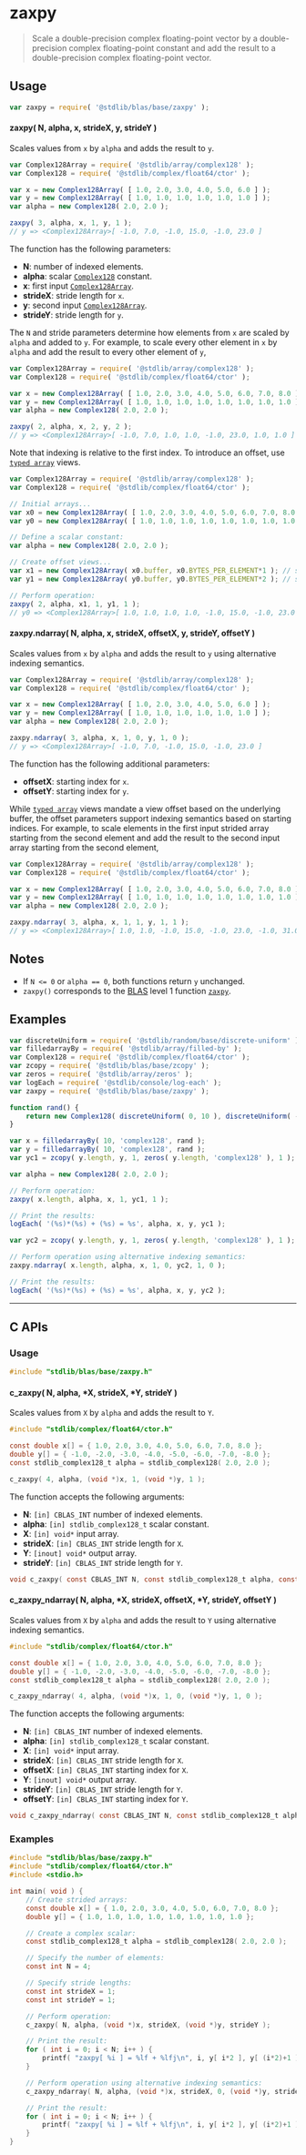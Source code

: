 <!--

@license Apache-2.0

Copyright (c) 2024 The Stdlib Authors.

Licensed under the Apache License, Version 2.0 (the "License");
you may not use this file except in compliance with the License.
You may obtain a copy of the License at

   http://www.apache.org/licenses/LICENSE-2.0

Unless required by applicable law or agreed to in writing, software
distributed under the License is distributed on an "AS IS" BASIS,
WITHOUT WARRANTIES OR CONDITIONS OF ANY KIND, either express or implied.
See the License for the specific language governing permissions and
limitations under the License.

-->

# zaxpy

> Scale a double-precision complex floating-point vector by a double-precision complex floating-point constant and add the result to a double-precision complex floating-point vector.

<section class="usage">

## Usage

```javascript
var zaxpy = require( '@stdlib/blas/base/zaxpy' );
```

#### zaxpy( N, alpha, x, strideX, y, strideY )

Scales values from `x` by `alpha` and adds the result to `y`.

```javascript
var Complex128Array = require( '@stdlib/array/complex128' );
var Complex128 = require( '@stdlib/complex/float64/ctor' );

var x = new Complex128Array( [ 1.0, 2.0, 3.0, 4.0, 5.0, 6.0 ] );
var y = new Complex128Array( [ 1.0, 1.0, 1.0, 1.0, 1.0, 1.0 ] );
var alpha = new Complex128( 2.0, 2.0 );

zaxpy( 3, alpha, x, 1, y, 1 );
// y => <Complex128Array>[ -1.0, 7.0, -1.0, 15.0, -1.0, 23.0 ]
```

The function has the following parameters:

-   **N**: number of indexed elements.
-   **alpha**: scalar [`Complex128`][@stdlib/complex/float64/ctor] constant.
-   **x**: first input [`Complex128Array`][@stdlib/array/complex128].
-   **strideX**: stride length for `x`.
-   **y**: second input [`Complex128Array`][@stdlib/array/complex128].
-   **strideY**: stride length for `y`.

The `N` and stride parameters determine how elements from `x` are scaled by `alpha` and added to `y`. For example, to scale every other element in `x` by `alpha` and add the result to every other element of `y`,

```javascript
var Complex128Array = require( '@stdlib/array/complex128' );
var Complex128 = require( '@stdlib/complex/float64/ctor' );

var x = new Complex128Array( [ 1.0, 2.0, 3.0, 4.0, 5.0, 6.0, 7.0, 8.0 ] );
var y = new Complex128Array( [ 1.0, 1.0, 1.0, 1.0, 1.0, 1.0, 1.0, 1.0 ] );
var alpha = new Complex128( 2.0, 2.0 );

zaxpy( 2, alpha, x, 2, y, 2 );
// y => <Complex128Array>[ -1.0, 7.0, 1.0, 1.0, -1.0, 23.0, 1.0, 1.0 ]
```

Note that indexing is relative to the first index. To introduce an offset, use [`typed array`][mdn-typed-array] views.

<!-- eslint-disable stdlib/capitalized-comments -->

```javascript
var Complex128Array = require( '@stdlib/array/complex128' );
var Complex128 = require( '@stdlib/complex/float64/ctor' );

// Initial arrays...
var x0 = new Complex128Array( [ 1.0, 2.0, 3.0, 4.0, 5.0, 6.0, 7.0, 8.0 ] );
var y0 = new Complex128Array( [ 1.0, 1.0, 1.0, 1.0, 1.0, 1.0, 1.0, 1.0 ] );

// Define a scalar constant:
var alpha = new Complex128( 2.0, 2.0 );

// Create offset views...
var x1 = new Complex128Array( x0.buffer, x0.BYTES_PER_ELEMENT*1 ); // start at 2nd element
var y1 = new Complex128Array( y0.buffer, y0.BYTES_PER_ELEMENT*2 ); // start at 3rd element

// Perform operation:
zaxpy( 2, alpha, x1, 1, y1, 1 );
// y0 => <Complex128Array>[ 1.0, 1.0, 1.0, 1.0, -1.0, 15.0, -1.0, 23.0 ]
```

#### zaxpy.ndarray( N, alpha, x, strideX, offsetX, y, strideY, offsetY )

Scales values from `x` by `alpha` and adds the result to `y` using alternative indexing semantics.

```javascript
var Complex128Array = require( '@stdlib/array/complex128' );
var Complex128 = require( '@stdlib/complex/float64/ctor' );

var x = new Complex128Array( [ 1.0, 2.0, 3.0, 4.0, 5.0, 6.0 ] );
var y = new Complex128Array( [ 1.0, 1.0, 1.0, 1.0, 1.0, 1.0 ] );
var alpha = new Complex128( 2.0, 2.0 );

zaxpy.ndarray( 3, alpha, x, 1, 0, y, 1, 0 );
// y => <Complex128Array>[ -1.0, 7.0, -1.0, 15.0, -1.0, 23.0 ]
```

The function has the following additional parameters:

-   **offsetX**: starting index for `x`.
-   **offsetY**: starting index for `y`.

While [`typed array`][mdn-typed-array] views mandate a view offset based on the underlying buffer, the offset parameters support indexing semantics based on starting indices. For example, to scale elements in the first input strided array starting from the second element and add the result to the second input array starting from the second element,

```javascript
var Complex128Array = require( '@stdlib/array/complex128' );
var Complex128 = require( '@stdlib/complex/float64/ctor' );

var x = new Complex128Array( [ 1.0, 2.0, 3.0, 4.0, 5.0, 6.0, 7.0, 8.0 ] );
var y = new Complex128Array( [ 1.0, 1.0, 1.0, 1.0, 1.0, 1.0, 1.0, 1.0 ] );
var alpha = new Complex128( 2.0, 2.0 );

zaxpy.ndarray( 3, alpha, x, 1, 1, y, 1, 1 );
// y => <Complex128Array>[ 1.0, 1.0, -1.0, 15.0, -1.0, 23.0, -1.0, 31.0 ]
```

</section>

<!-- /.usage -->

<section class="notes">

## Notes

-   If `N <= 0` or `alpha == 0`, both functions return `y` unchanged.
-   `zaxpy()` corresponds to the [BLAS][blas] level 1 function [`zaxpy`][zaxpy].

</section>

<!-- /.notes -->

<section class="examples">

## Examples

<!-- eslint no-undef: "error" -->

```javascript
var discreteUniform = require( '@stdlib/random/base/discrete-uniform' );
var filledarrayBy = require( '@stdlib/array/filled-by' );
var Complex128 = require( '@stdlib/complex/float64/ctor' );
var zcopy = require( '@stdlib/blas/base/zcopy' );
var zeros = require( '@stdlib/array/zeros' );
var logEach = require( '@stdlib/console/log-each' );
var zaxpy = require( '@stdlib/blas/base/zaxpy' );

function rand() {
    return new Complex128( discreteUniform( 0, 10 ), discreteUniform( -5, 5 ) );
}

var x = filledarrayBy( 10, 'complex128', rand );
var y = filledarrayBy( 10, 'complex128', rand );
var yc1 = zcopy( y.length, y, 1, zeros( y.length, 'complex128' ), 1 );

var alpha = new Complex128( 2.0, 2.0 );

// Perform operation:
zaxpy( x.length, alpha, x, 1, yc1, 1 );

// Print the results:
logEach( '(%s)*(%s) + (%s) = %s', alpha, x, y, yc1 );

var yc2 = zcopy( y.length, y, 1, zeros( y.length, 'complex128' ), 1 );

// Perform operation using alternative indexing semantics:
zaxpy.ndarray( x.length, alpha, x, 1, 0, yc2, 1, 0 );

// Print the results:
logEach( '(%s)*(%s) + (%s) = %s', alpha, x, y, yc2 );
```

</section>

<!-- /.examples -->

<!-- C interface documentation. -->

* * *

<section class="c">

## C APIs

<!-- Section to include introductory text. Make sure to keep an empty line after the intro `section` element and another before the `/section` close. -->

<section class="intro">

</section>

<!-- /.intro -->

<!-- C usage documentation. -->

<section class="usage">

### Usage

```c
#include "stdlib/blas/base/zaxpy.h"
```

#### c_zaxpy( N, alpha, \*X, strideX, \*Y, strideY )

Scales values from `X` by `alpha` and adds the result to `Y`.

```c
#include "stdlib/complex/float64/ctor.h"

const double x[] = { 1.0, 2.0, 3.0, 4.0, 5.0, 6.0, 7.0, 8.0 };
double y[] = { -1.0, -2.0, -3.0, -4.0, -5.0, -6.0, -7.0, -8.0 };
const stdlib_complex128_t alpha = stdlib_complex128( 2.0, 2.0 );

c_zaxpy( 4, alpha, (void *)x, 1, (void *)y, 1 );
```

The function accepts the following arguments:

-   **N**: `[in] CBLAS_INT` number of indexed elements.
-   **alpha**: `[in] stdlib_complex128_t` scalar constant.
-   **X**: `[in] void*` input array.
-   **strideX**: `[in] CBLAS_INT` stride length for `X`.
-   **Y**: `[inout] void*` output array.
-   **strideY**: `[in] CBLAS_INT` stride length for `Y`.

```c
void c_zaxpy( const CBLAS_INT N, const stdlib_complex128_t alpha, const void *X, const CBLAS_INT strideX, void *Y, const CBLAS_INT strideY );
```

#### c_zaxpy_ndarray( N, alpha, \*X, strideX, offsetX, \*Y, strideY, offsetY )

Scales values from `X` by `alpha` and adds the result to `Y` using alternative indexing semantics.

```c
#include "stdlib/complex/float64/ctor.h"

const double x[] = { 1.0, 2.0, 3.0, 4.0, 5.0, 6.0, 7.0, 8.0 };
double y[] = { -1.0, -2.0, -3.0, -4.0, -5.0, -6.0, -7.0, -8.0 };
const stdlib_complex128_t alpha = stdlib_complex128( 2.0, 2.0 );

c_zaxpy_ndarray( 4, alpha, (void *)x, 1, 0, (void *)y, 1, 0 );
```

The function accepts the following arguments:

-   **N**: `[in] CBLAS_INT` number of indexed elements.
-   **alpha**: `[in] stdlib_complex128_t` scalar constant.
-   **X**: `[in] void*` input array.
-   **strideX**: `[in] CBLAS_INT` stride length for `X`.
-   **offsetX**: `[in] CBLAS_INT` starting index for `X`.
-   **Y**: `[inout] void*` output array.
-   **strideY**: `[in] CBLAS_INT` stride length for `Y`.
-   **offsetY**: `[in] CBLAS_INT` starting index for `Y`.

```c
void c_zaxpy_ndarray( const CBLAS_INT N, const stdlib_complex128_t alpha, const void *X, const CBLAS_INT strideX, const CBLAS_INT offsetX, void *Y, const CBLAS_INT strideY, const CBLAS_INT offsetY );
```

</section>

<!-- /.usage -->

<!-- C API usage notes. Make sure to keep an empty line after the `section` element and another before the `/section` close. -->

<section class="notes">

</section>

<!-- /.notes -->

<!-- C API usage examples. -->

<section class="examples">

### Examples

```c
#include "stdlib/blas/base/zaxpy.h"
#include "stdlib/complex/float64/ctor.h"
#include <stdio.h>

int main( void ) {
    // Create strided arrays:
    const double x[] = { 1.0, 2.0, 3.0, 4.0, 5.0, 6.0, 7.0, 8.0 };
    double y[] = { 1.0, 1.0, 1.0, 1.0, 1.0, 1.0, 1.0, 1.0 };

    // Create a complex scalar:
    const stdlib_complex128_t alpha = stdlib_complex128( 2.0, 2.0 );

    // Specify the number of elements:
    const int N = 4;

    // Specify stride lengths:
    const int strideX = 1;
    const int strideY = 1;

    // Perform operation:
    c_zaxpy( N, alpha, (void *)x, strideX, (void *)y, strideY );

    // Print the result:
    for ( int i = 0; i < N; i++ ) {
        printf( "zaxpy[ %i ] = %lf + %lfj\n", i, y[ i*2 ], y[ (i*2)+1 ] );
    }

    // Perform operation using alternative indexing semantics:
    c_zaxpy_ndarray( N, alpha, (void *)x, strideX, 0, (void *)y, strideY, 0 );

    // Print the result:
    for ( int i = 0; i < N; i++ ) {
        printf( "zaxpy[ %i ] = %lf + %lfj\n", i, y[ i*2 ], y[ (i*2)+1 ] );
    }
}
```

</section>

<!-- /.examples -->

</section>

<!-- /.c -->

<!-- Section for related `stdlib` packages. Do not manually edit this section, as it is automatically populated. -->

<section class="related">

</section>

<!-- /.related -->

<!-- Section for all links. Make sure to keep an empty line after the `section` element and another before the `/section` close. -->

<section class="links">

[blas]: http://www.netlib.org/blas

[zaxpy]: https://www.netlib.org/lapack/explore-html/d5/d4b/group__axpy_gaf603daa00d5c723d0e409d9b2d011bf4.html

[mdn-typed-array]: https://developer.mozilla.org/en-US/docs/Web/JavaScript/Reference/Global_Objects/TypedArray

[@stdlib/array/complex128]: https://github.com/stdlib-js/stdlib/tree/develop/lib/node_modules/%40stdlib/array/complex128

[@stdlib/complex/float64/ctor]: https://github.com/stdlib-js/stdlib/tree/develop/lib/node_modules/%40stdlib/complex/float64/ctor

</section>

<!-- /.links -->
